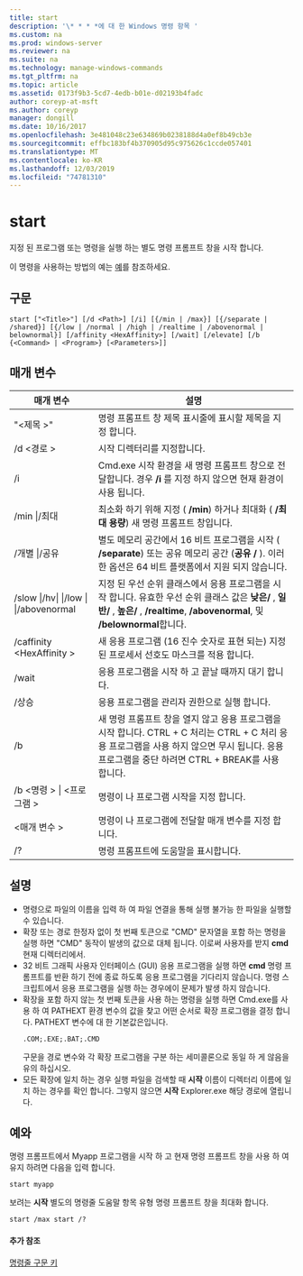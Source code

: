 ```yaml
---
title: start
description: '\* * * *에 대 한 Windows 명령 항목 '
ms.custom: na
ms.prod: windows-server
ms.reviewer: na
ms.suite: na
ms.technology: manage-windows-commands
ms.tgt_pltfrm: na
ms.topic: article
ms.assetid: 0173f9b3-5cd7-4edb-b01e-d02193b4fadc
author: coreyp-at-msft
ms.author: coreyp
manager: dongill
ms.date: 10/16/2017
ms.openlocfilehash: 3e481048c23e634869b0238188d4a0ef8b49cb3e
ms.sourcegitcommit: effbc183bf4b370905d95c975626c1ccde057401
ms.translationtype: MT
ms.contentlocale: ko-KR
ms.lasthandoff: 12/03/2019
ms.locfileid: "74781310"
---
```

# <a name="start"></a>start



지정 된 프로그램 또는 명령을 실행 하는 별도 명령 프롬프트 창을 시작 합니다.

이 명령을 사용하는 방법의 예는 [예](#BKMK_examples)를 참조하세요.

## <a name="syntax"></a>구문

```
start ["<Title>"] [/d <Path>] [/i] [{/min | /max}] [{/separate | /shared}] [{/low | /normal | /high | /realtime | /abovenormal | belownormal}] [/affinity <HexAffinity>] [/wait] [/elevate] [/b {<Command> | <Program>} [<Parameters>]]
```

## <a name="parameters"></a>매개 변수

|매개 변수|설명|
|---------|-----------|
|"\<제목 >"|명령 프롬프트 창 제목 표시줄에 표시할 제목을 지정 합니다.|
|/d \<경로 >|시작 디렉터리를 지정합니다.|
|/i|Cmd.exe 시작 환경을 새 명령 프롬프트 창으로 전달합니다. 경우 **/i** 를 지정 하지 않으면 현재 환경이 사용 됩니다.|
|/min \|/최대|최소화 하기 위해 지정 ( **/min**) 하거나 최대화 ( **/최대 용량**) 새 명령 프롬프트 창입니다.|
|/개별 \|/공유|별도 메모리 공간에서 16 비트 프로그램을 시작 ( **/separate**) 또는 공유 메모리 공간 (**공유 /** ). 이러한 옵션은 64 비트 플랫폼에서 지원 되지 않습니다.|
|/slow \|/hv\| \|/low \| \|/abovenormal|지정 된 우선 순위 클래스에서 응용 프로그램을 시작 합니다. 유효한 우선 순위 클래스 값은 **낮은/** , **일반/** , **높은/** , **/realtime**, **/abovenormal**, 및 **/belownormal**합니다.|
|/caffinity \<HexAffinity >|새 응용 프로그램 (16 진수 숫자로 표현 되는) 지정 된 프로세서 선호도 마스크를 적용 합니다.|
|/wait|응용 프로그램을 시작 하 고 끝날 때까지 대기 합니다.|
|/상승|응용 프로그램을 관리자 권한으로 실행 합니다.|
|/b|새 명령 프롬프트 창을 열지 않고 응용 프로그램을 시작 합니다. CTRL + C 처리는 CTRL + C 처리 응용 프로그램을 사용 하지 않으면 무시 됩니다. 응용 프로그램을 중단 하려면 CTRL + BREAK를 사용 합니다.|
|/b \<명령 > \| \<프로그램 >|명령이 나 프로그램 시작을 지정 합니다.|
|\<매개 변수 >|명령이 나 프로그램에 전달할 매개 변수를 지정 합니다.|
|/?|명령 프롬프트에 도움말을 표시합니다.|

## <a name="remarks"></a>설명

- 명령으로 파일의 이름을 입력 하 여 파일 연결을 통해 실행 불가능 한 파일을 실행할 수 있습니다.
- 확장 또는 경로 한정자 없이 첫 번째 토큰으로 "CMD" 문자열을 포함 하는 명령을 실행 하면 "CMD" 동작이 발생의 값으로 대체 됩니다. 이로써 사용자를 받지 **cmd** 현재 디렉터리에서.
- 32 비트 그래픽 사용자 인터페이스 (GUI) 응용 프로그램을 실행 하면 **cmd** 명령 프롬프트를 반환 하기 전에 종료 하도록 응용 프로그램을 기다리지 않습니다. 명령 스크립트에서 응용 프로그램을 실행 하는 경우에이 문제가 발생 하지 않습니다.
- 확장을 포함 하지 않는 첫 번째 토큰을 사용 하는 명령을 실행 하면 Cmd.exe를 사용 하 여 PATHEXT 환경 변수의 값을 찾고 어떤 순서로 확장 프로그램을 결정 합니다. PATHEXT 변수에 대 한 기본값은입니다.  
  ```
  .COM;.EXE;.BAT;.CMD 
  ```  
  구문을 경로 변수와 각 확장 프로그램을 구분 하는 세미콜론으로 동일 하 게 않음을 유의 하십시오.
- 모든 확장에 일치 하는 경우 실행 파일을 검색할 때 **시작** 이름이 디렉터리 이름에 일치 하는 경우를 확인 합니다. 그렇지 않으면 **시작** Explorer.exe 해당 경로에 열립니다.

## <a name="BKMK_examples"></a>예와

명령 프롬프트에서 Myapp 프로그램을 시작 하 고 현재 명령 프롬프트 창을 사용 하 여 유지 하려면 다음을 입력 합니다.
```
start myapp 
```
보려는 **시작** 별도의 명령줄 도움말 항목 유형 명령 프롬프트 창을 최대화 합니다.
```
start /max start /?
```

#### <a name="additional-references"></a>추가 참조

[명령줄 구문 키](command-line-syntax-key.md)
